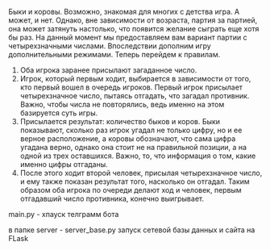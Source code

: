 Быки и коровы.
Возможно, знакомая для многих с детства игра. А может, и нет. Однако, вне зависимости от возраста, партия за партией, она может затянуть настолько, что появится желание сыграть еще хотя бы раз. На данный момент мы предоставляем вам вариант партии с четырехзначными числами.
Впоследствии дополним игру дополнительными режимами. Теперь перейдем к правилам.

1)	Оба игрока заранее присылают загаданное число. 
2)	Игрок, который первым ходит, выбирается в зависимости от того, кто первый вошел в очередь игроков. Первый игрок присылает четырехзначное число, пытаясь отгадать, что загадал противник. Важно, чтобы числа не повторялись, ведь именно на этом базируется суть игры.
3)	Присылается результат: количество быков и коров. Быки показывают, сколько раз игрок угадал не только цифру, но и ее верное расположение, а коровы обозначают, что сама цифра угадана верно, однако она стоит не на правильной позиции, а на одной из трех оставшихся. Важно, то, что информация о том, какие именно цифры отгаданы.
4)	После этого ходит второй человек, присылая четырехзначное число, и ему также показан результат того, насколько он отгадал. Таким образом оба игрока по очереди делают ход и человек, первым отгадавший число противника, конечно выигрывает.

main.py - хпауск телграмм бота

в папке server - server_base.py запуск сетевой базы данных и сайта на FLask
